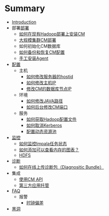 # Summary

* [Introduction](README.md)
* 部署[部署](.md)
  * [如何在现有Hadoop部署上安装CM](unmanagement_install.md)
  * [大规模集群CM部署](1k_node.md)
  * 如何初始化CM数据库
  * [如何备份和恢复CM配置](backup_restore_cm.md)
  * [手工安装Agent](install_agent.md)
* [配置](.md)
  * 主机
    * [如何修改服务器的hostid](modify_hostid.md)
    * [如何修改主机IP](modify_ip.md)
    * [修改CM的数据库节点IP](modify_db_ip.md)
  * 环境
    * [如何修改JAVA路径](bjava_path.md)
    * [如何后台修改CM端口](change_cm_port.md)
  * 服务
    * [如何获取Hadoop配置文件](hadoop_config_file.md)
    * [如何取消Kerberos](disable_kerberos.md)
    * [配置动态资源池](dynamic_resource_pool.md)
* [监控](.md)
  * [如何监控Impala任务状态](monitor_impala.md)
  * [如何添加可以查看内存的图表？](memory_chart.md)
  * [HDFS](hdfs.md)
* [诊断](diag.md)
  * [如何在线上传诊断包（Diagnositic Bundle）](upload_bundle.md)
* 集成
  * [使用CM API](cm_api.md)
  * [第三方应用托管](3rd_party.md)
* [FAQ](faq.md)
  * 报警
    * [时钟偏差](时钟偏差.md)
* [黑洞](hei_dong.md)

